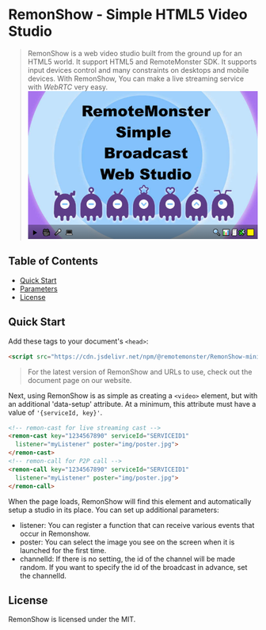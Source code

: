 # RemonShow - Simple HTML5 Video Studio


> RemonShow is a web video studio built from the ground up for an HTML5 world. It support HTML5 and RemoteMonster SDK. It supports input devices control and many constraints on desktops and mobile devices. With RemonShow, You can make a live streaming service with *WebRTC* very easy.
![screen shot](screen.png)

## Table of Contents
* [Quick Start](#quick-start)
* [Parameters](#parameters)
* [License](#license)

## Quick Start
Add these tags to your document's `<head>`:

```html
<script src="https://cdn.jsdelivr.net/npm/@remotemonster/RemonShow-mini.min.js"></script>
```
> For the latest version of RemonShow and URLs to use, check out the document page on our website.

Next, using RemonShow is as simple as creating a `<video>` element, but with an additional 'data-setup' attribute. At a minimum, this attribute must have a value of `'{serviceId, key}'`.

```html
<!-- remon-cast for live streaming cast -->
<remon-cast key="1234567890" serviceId="SERVICEID1" 
  listener="myListener" poster="img/poster.jpg">
</remon-cast>
<!-- remon-call for P2P call -->
<remon-call key="1234567890" serviceId="SERVICEID1" 
  listener="myListener" poster="img/poster.jpg">
</remon-call>
```

When the page loads, RemonShow will find this element and automatically setup a studio in its place.
You can set up additional parameters:
 * listener: You can register a function that can receive various events that occur in Remonshow.
 * poster: You can select the image you see on the screen when it is launched for the first time.
 * channelId: If there is no setting, the id of the channel will be made random. If you want to specify the id of the broadcast in advance, set the channelId.

## License

RemonShow is licensed under the MIT.